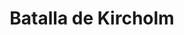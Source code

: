 ﻿---
title: "Batalla de Kircholm"
permalink: periodes_774.html
layout: periode
dataInici: 1605-09-27
sidebar: periodes
pares:
  - id: 437
    title: "Guerra polaco-sueca"
    dataInici: "(1600)"
    dataFi: "(1629)"

fills:
jocsPrincipals:
  - title: "Kircholm 1605"
    bggId: 158416
    dataInici: 
    dataFi: 

  - title: "Kircholm 1605"
    bggId: 26621
    dataInici: 
    dataFi: 

jocsEscenaris:
jocsEpoca:
jocsEpocaEscenaris:
---
